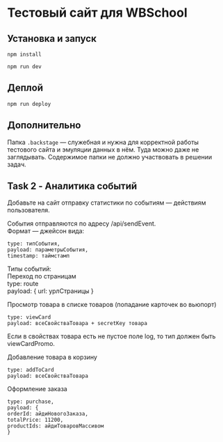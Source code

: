 # Тестовый сайт для WBSchool

## Установка и запуск
`npm install`

`npm run dev`

## Деплой
`npm run deploy`

## Дополнительно
Папка `.backstage` — служебная и нужна для корректной работы тестового сайта и эмуляции данных в нём. Туда можно даже не заглядывать. Содержимое папки не должно участвовать в решении задач.

## Task 2 - Аналитика событий

Добавьте на сайт отправку статистики по событиям — действиям пользователя.  

События отправляются по адресу /api/sendEvent.  
 Формат — джейсон вида:  
      
    type: типСобытия,  
	payload: параметрыСобытия, 
	timestamp: таймстамп
  

Типы событий:  
Переход по страницам  
type: route  
payload: { url: урлСтраницы }  
  
  Просмотр товара в списке товаров (попадание карточек во вьюпорт)  
    
    type: viewCard
    payload: всеСвойстваТовара + secretKey товара

Если в свойствах товара есть не пустое поле log, то тип должен быть viewCardPromo.


Добавление товара в корзину  
  
    
    type: addToCard 
    payload: всеСвойстваТовара


Оформление заказа  

  
    
    type: purchase,
    payload: { 
	orderId: айдиНовогоЗаказа, 
	totalPrice: 11200, 
	productIds: айдиТоваровМассивом
    }
